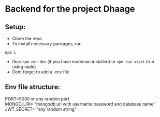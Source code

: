 # Backend for the project Dhaage
## Setup:
- Clone the repo
- To install necessary packages, run 
```
npm i
```
- Run: ```npm run dev``` (if you have nodemon installed) or ```npm run start``` (run using node)
- Dont forget to add a .env file

## Env file structure:
PORT=5000 or any random port  </br>
MONGO_URI= "mongodb:uri with username password and database name" </br>
JWT_SECRET= "any random string"